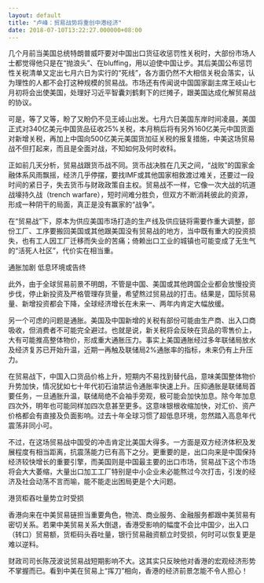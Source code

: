 ```yaml
---
layout: default
title: "卢峰：贸易战势将重创中港经济"
date: 2018-07-10T13:22:27.000000+08:00
---
```


几个月前当美国总统特朗普威吓要对中国出口货征收惩罚性关税时，大部份市场人士都觉得他只是在“抛浪头”、在bluffing，用以迫使中国让步。其后美国公布惩罚性关税清单又定出七月六日为实行的“死线”，各方面仍然不大相信关税会落实，认为理性的人都不会打这种规模的贸易战。市场还有传闻说中国国家副主席王岐山七月初将会出使美国，处理好习近平智囊刘鹤剩下的烂摊子，跟美国达成化解贸易战的协议。

可是，等了又等，盼了又盼仍不见王岐山出发。七月六日美国东岸时间凌晨，美国正式对340亿美元中国货品征收25%关税，本月稍后将有另外160亿美元中国货面对新增关税，再加上中国向500亿美元美国货加征关税的报复措施，中美这场贸易战不但打起来，而且是全面对战，不知如何及何时收科。

正如前几天分析，贸易战跟货币战不同。货币战决胜在几天之间，“战败”的国家金融体系风雨飘摇，经济几乎停摆，要找IMF或其他国家相救渡过难关，还要过一段时间的紧日子，失去货币与财政政策自主权。贸易战不一样，它像一次大战的坑道战壕持久战（trench warfare），短时间难分胜负，但双方不断消耗彼此的资源，形成一种阴干的局面，真正是没有赢家的“战争”。

在“贸易战”下，原本为供应美国市场打造的生产线及供应链将需要作重大调整，部份工厂、工序要搬回美国或其他跟美国没有贸易战的地方，当中既有重大的投资损失，也有工人因工厂迁移而失业的苦痛；倚赖出口工业的城镇也可能变成了无生气的“活死人社区”，代价实在相当重。

通胀加剧  低息环境或告终

此外，由于全球贸易前景不明朗，不管是中国、美国或其他跨国企业都会放慢投资步伐，停止新投资及严格管理存货量，希望熬过贸易战的打击。结果是，国际贸易量、新增投资都会下降，全球经济增长在未来一、两年内肯定大幅放缓。

另一个可虑的问题是通胀。美国及中国新增的关税有部份可能由生产商、出入口商吸收，但消费者不可能完全避过。也就是说，新关税将会反映在货品的零售价上，大有可能推高整体物价，形成重大通胀压力。事实上美国通胀经过多年联储局放水及经济复苏已开始升温，近期一再触及联储局2%通胀率的指标，未来仍有上升压力。

在贸易战下，中国入口货品价格上升，短期内不易找到替代品，意味美国整体物价升势加快，情况犹如七十年代初石油禁运令通胀率快速上升。压抑通胀是联储局首要任务，一旦通胀升温，联储局绝不会袖手旁观，极可能会加快加息。除今年加息四次外，明年也可能同样加四次息甚至更多。这意味银根收缩加快，对汇价、资产价格都会有直接及负面影响。过去十年全球习惯了超低息环境，忽然踏入高息年代震荡非同小可。

不过，在这场贸易战中国受的冲击肯定比美国大得多。一方面是双方经济体积及发展程度有相当距离，抗震荡能力已有高下之分。更重要的是，出口向来是中国保持经济较快增长的重要引擎，而美国则是中国最主要的出口市场，贸易战下这个市场将会大大萎缩，大量出口加工工厂特别是中小企业未必能熬过今次打击，引发的经济及社会动荡不言而喻，能不能走出困局更是个大问题。

港货柜吞吐量势立时受损

香港向来在中美贸易链担当重要角色，物流、商业服务、金融服务都跟中美贸易有密切关系。若果中美贸易关系大倒退，香港受影响的幅度不会比中国少，出入口（转口）贸易额，货柜码头吞吐量，银行贸易融资额立时受损，何时可以恢复更是难以逆料。

财政司司长陈茂波说贸易战短期影响不大。这其实只反映他对香港的宏观经济形势不掌握而已。看到中美在贸易上“挥刀”相向，香港的经济前景怎能不令人担心！

